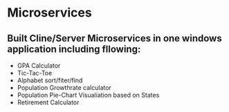 # Microservices

## Built Cline/Server Microservices in one windows application including fllowing:
* GPA Calculator
* Tic-Tac-Toe
* Alphabet sort/fiter/find
* Population Growthrate calculator
* Population Pie-Chart Visualiation based on States
* Retirement Calculator

